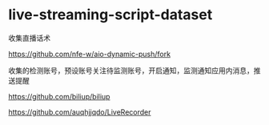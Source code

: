 # live-streaming-script-dataset
收集直播话术

https://github.com/nfe-w/aio-dynamic-push/fork

收集的检测账号，预设账号关注待监测账号，开启通知，监测通知应用内消息，推送提醒

https://github.com/biliup/biliup

https://github.com/auqhjjqdo/LiveRecorder
